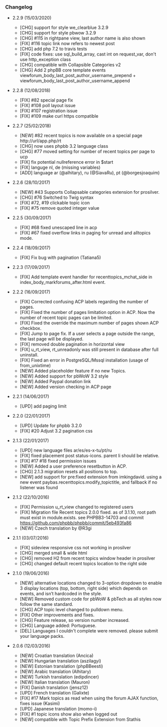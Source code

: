 ### Changelog

- 2.2.9 (15/03/2020)
  - [CHG] support for style we_clearblue 3.2.9
  - [CHG] support for style pbwow 3.2.9  
  - [CHG] #115 in rightpane view, last author name is also shown 
  - [FIX] #116 topic link now refers to newest post
  - [CHG] add php 7.2 to travis tests
  - [FIX] code fixes: use sql_build_array, cast int on request_var, don't use http_exception class
  - [CHG] compatible with Collapsible Categories v2
  - [CHG] Add 2 phpBB core template events viewforum_body_last_post_author_username_prepend + viewforum_body_last_post_author_username_append

- 2.2.8 (12/08/2018)
  - [FIX] #82 special page fix
  - [FIX] #108 poll layout issue
  - [FIX] #107 registration issue
  - [FIX] #109 make curl https compatible

- 2.2.7 (25/02/2018) 
  - [NEW] #82 recent topics is now available on a special page http://url/app.php/rt
  - [CHG] now uses phpbb 3.2 language class
  - [CHG] #77 moved setting for number of recent topics per page to ucp
  - [FIX] fix potential nullreference error in $start
  - [FIX] languge nl, de (missing variables)
  - [ADD] language ar (@alhitary), ru (@SiavaRu), pt (@borgesjoaquim)
   
- 2.2.6 (28/10/2017) 
  - [NEW] #43 Supports Collapsable categories extension for prosilver.   
  - [CHG] #76 Switched to Twig syntax
  - [FIX] #72, #19 clickable topic icon
  - [FIX] #75 remove quoted integer value 
  
- 2.2.5 (30/09/2017) 
  - [FIX] #68 fixed unescaped line in acp
  - [FIX] #67 fixed overflow links in paging for unread and alltopics mode.

- 2.2.4 (18/09/2017)
  - [FIX] Fix bug with pagination (Tatiana5)

- 2.2.3 (17/09/2017)
  - [FIX] Add template event handler for recenttopics_mchat_side in index_body_markforums_after.html event. 

- 2.2.2 (16/09/2017)
  - [FIX] Corrected confusing ACP labels regarding the number of pages.
  - [FIX] Fixed the number of pages limitation option in ACP. Now the number of recent topic pages can be limited. 
  - [FIX] Fixed the override the maximum number of pages shown ACP checkbox.
  - [FIX] Jump to page fix. If a user selects a page outside the range, the last page will be displayed.
  - [FIX] removed double pagination in horizontal view
  - [FIX] u_rt_view, rt_unreadonly was still present in database after full uninstall.
  - [FIX] Fixed an error in PostgreSQL/Mssql installation (usage of from_unixtime) 
  - [NEW] Added placeholder feature if no new Topics.
  - [NEW] Added support for pbWoW 3.2 style
  - [NEW] Added Paypal donation link 
  - [NEW] Added version checking in ACP page

- 2.2.1 (14/06/2017)
  - [UPD] add paging limit

- 2.2.0 (22/01/2017)
  - [UPD] Update for phpbb 3.2.0 
  - [FIX] #20 Adjust 3.2 pagination css 

- 2.1.3 (22/01/2017)
  - [UPD] new language files ar/es/es-x-tu/pt/ru
  - [FIX] fixed placement post status-icons. parent li should be relative.  
  - [FIX] #17 #18 fixed permission issues
  - [NEW] Added a user preference resetbutton in ACP.
  - [CHG] 2.1.3 migration resets all positions to top.  
  - [NEW] add support for pre:fixed extension from imkingdavid. using a new event paybas.recenttopics.modify_topictitle, and fallback if no listener was found
  
- 2.1.2 (22/10/2016)
  - [FIX] Permission u_rt_view changed to registered users
  - [FIX] Migration file Recent topics 2.0.0 fixed. as of 3.1.10, root path must exist in module.exists. see PHPBB3-14703 and commit https://github.com/phpbb/phpbb/commit/5eb493fa86
  - [NEW] Czech translation by @R3gi

- 2.1.1 (03/07/2016)
  - [FIX] sideview responsive css not working in prosilver
  - [CHG] merged small & wide html
  - [CHG] removed H2 from recent topics window header in prosilver  
  - [CHG] changed default recent topics location to the right side
     
- 2.1.0 (19/06/2016)
  - [NEW] alternative locations changed to 3-option dropdown to enable 3 display locations (top, bottom, right side) which depends on events, and isn’t hardcoded in the style. 
  - [NEW] Removed custom code for pbWoW & pbTech as all styles now follow the same standard.     
  - [CHG] ACP topic level changed to pulldown menu. 
  - [FIX] Other improvements and fixes.
  - [CHG] Feature release, so version number increased.
  - [CHG] Language added: Portuguese. 
  - [DEL] Languages I couldn't complete were removed. please submit your language packs.       
     
- 2.0.6 (12/03/2016)
  - [NEW] Croatian translation (Ancica) 
  - [NEW] Hungarian translation (aszilagyi)
  - [NEW] Estonian translation (phpBBeesti)
  - [NEW] Arabic translation (Alhitary)  
  - [NEW] Turkish translation (edipdincer)   
  - [NEW] Italian translation (Mauron)     
  - [FIX] Danish translation (jensz12)       
  - [UPD] French translation (Galixte)      
  - [FIX] #17 Mark topics as read when using the forum AJAX function, fixes issue (Kasimi)
  - [UPD] Japanese translation (momo-i)     
  - [FIX] #1 topic icons show also when logged out 
  - [NEW] compatible with Topic Prefix Extension from Stathis
